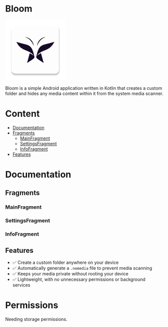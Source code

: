 # Bloom

![](./app/src/main/res/mipmap-xxxhdpi/ic_launcher.webp "Bloom")

Bloom is a simple Android application written in Kotlin that creates a custom folder and hides any media content within it from the system media scanner.


# Content

- [Documentation](#documentation)
- [Fragments](#fragments)
  - [MainFragment](#mainfragment)
  - [SettingsFragment](#settingsfragment)
  - [InfoFragment](#infofragment)
- [Features](#features)


# Documentation

## Fragments

### MainFragment

### SettingsFragment

### InfoFragment

## Features

- ✅ Create a custom folder anywhere on your device
- ✅ Automatically generate a `.nomedia` file to prevent media scanning
- ✅ Keeps your media private without rooting your device
- ✅ Lightweight, with no unnecessary permissions or background services


# Permissions

Needing storage permissions.